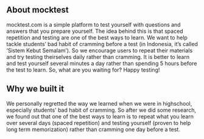 ## About mocktest

mocktest.com is a simple platform to test yourself with questions and answers that you prepare yourself. The idea behind this is that spaced repetition and testing are one of the best ways to learn. We want to help tackle  students’ bad habit of cramming before a test (in Indonesia, it’s called ‘Sistem Kebut Semalam’). So we encourage users to repeat their materials and try testing theirselves daily rather than cramming. It is better to learn and test yourself several minutes a day rather than spending 5 hours before the test to learn. So, what are you waiting for? Happy testing!

## Why we built it

We personally regretted the way we learned when we were in highschool, especially students' bad habit of cramming. So after we did some research, we found out that one of the best ways to learn is to repeat what you learn over several days (spaced repetition) and testing yourself (proven to help long term memorization) rather than cramming one day before a test.
